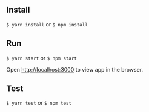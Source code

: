 ## Install

`$ yarn install` or `$ npm install`

## Run

`$ yarn start` or `$ npm start`

Open [http://localhost:3000](http://localhost:3000) to view app in the browser.

## Test

`$ yarn test` or `$ npm test`
